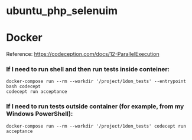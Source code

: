 # ubuntu_php_selenuim

# Docker
Reference: https://codeception.com/docs/12-ParallelExecution

### If I need to run shell and then run tests inside conteiner:
```
docker-compose run --rm --workdir '/project/1dom_tests' --entrypoint bash codecept
codecept run acceptance
```

### If I need to run tests outside container (for example, from my Windows PowerShell):
```
docker-compose run --rm --workdir '/project/1dom_tests' codecept run acceptance
```


